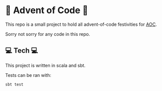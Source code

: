 # 🎄 Advent of Code 🎄

This repo is a small project to hold all advent-of-code festivities for [AOC](https://adventofcode.com/).

Sorry not sorry for any code in this repo.  

## 💻 Tech 💻
This project is written in scala and sbt.

Tests can be ran with:

`sbt test`